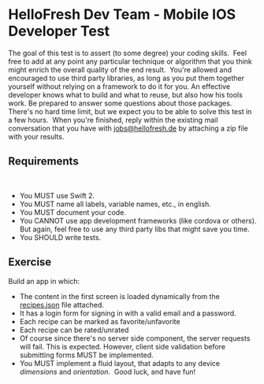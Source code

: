 # HelloFresh Dev Team - Mobile IOS Developer Test

The goal of this test is to assert (to some degree) your coding skills.
​
Feel free to add at any point any particular technique or algorithm that you think might enrich the overall quality of the end result.
​
You're allowed and encouraged to use third party libraries, as long as you put them together yourself without relying on a framework to do it for you. An effective developer knows what to build and what to reuse, but also how his tools work. Be prepared to answer some questions about those packages.
​
There's no hard time limit, but we expect you to be able to solve this test in a few hours.
​
When you're finished, reply within the existing mail conversation that you have with jobs@hellofresh.de by attaching a zip file with your results.
​
​
## Requirements
​
* You MUST use Swift 2.
​
* You MUST name all labels, variable names, etc., in english.
​
* You MUST document your code.
​
* You CANNOT use app development frameworks (like cordova or others). But again, feel free to use any third party libs that might save you time.
​
* You SHOULD write tests.
​
​
## Exercise

Build an app in which:
​
* The content in the first screen is loaded dynamically from the [recipes.json](recipes.json) file attached.
​
* It has a login form for signing in with a valid email and a password.
​
* Each recipe can be marked as favorite/unfavorite
​
* Each recipe can be rated/unrated
​
* Of course since there's no server side component, the server requests will fail. This is expected.
However, client side validation before submitting forms MUST be implemented.
​
* You MUST implement a fluid layout, that adapts to any device _dimensions_ and _orientation_.
​
Good luck, and have fun!
